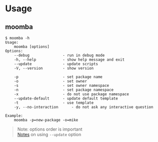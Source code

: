 # Usage

## moomba

```text
$ moomba -h
Usage:
    moomba [options]
Options:
    --debug               - run in debug mode
    -h, --help            - show help message and exit
    --update              - update scripts
    -V, --version         - show version

    -p                    - set package name
    -o                    - set owner
    -s                    - set owner namespace
    -n                    - set package namespace
    -x                    - do not use package namespace
    --update-default      - update default template
    -t                    - use template
    -y, --no-interaction      - do not ask any interactive question

Example:
    moomba -p=new-package -o=mike
```

> Note: options order is important \
> [Notes](.docs/update_option.md) on using `--update` option

